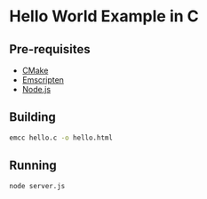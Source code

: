 # Hello World Example in C

## Pre-requisites

- [CMake](https://cmake.org/)
- [Emscripten](https://emscripten.org/docs/getting_started/downloads.html)
- [Node.js](https://nodejs.org/en/download/)

## Building

```bash
emcc hello.c -o hello.html
```

## Running

```bash
node server.js
```
